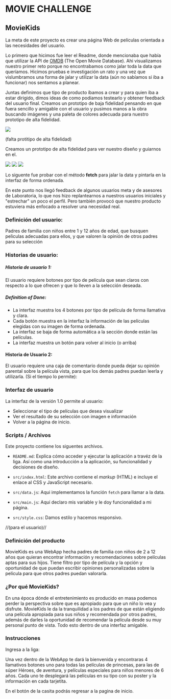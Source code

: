 # **MOVIE CHALLENGE**

## **MovieKids**

La meta de este proyecto es crear una página Web de películas orientada a las necesidades del usuario.

Lo primero que hicimos fue leer el Readme, donde mencionaba que había que utilizar la API de [OMDB](http://www.omdbapi.com/) (The Open Movie Database). Ahi visualizamos nuestro primer reto porque no encontrabamos como jalar toda la data que queríamos. Hicimos pruebas e investigación un rato y una vez que vislumbramos una forma de jalar y utilizar la data (aún no sabíamos si iba a funcionar) nos sentamos a planear.

Juntas definimos que tipo de producto íbamos a crear y para quien iba a estar dirigido, dimos ideas de como podíamos testearlo y obtener feedback del usuario final. Creamos un prototipo de baja fidelidad pensando en que fuera sencillo y amigable con el usuario y pusimos manos a la obra buscando imágenes y una paleta de colores adecuada para nuestro prototipo de alta fidelidad.

<img src= "https://i.ibb.co/9hk73w8/Whats-App-Image-2019-07-11-at-10-37-35-AM.jpg" />

(falta protitipo de alta fidelidad)

Creamos un prototipo de alta fidelidad para ver nuestro diseño y guiarnos en el.

<img src= "https://i.ibb.co/bPYXhYB/inicio-pel-culas.jpg" />
<img src= "https://i.ibb.co/NZyV7q4/66802740-688147551653833-153155754931519488-n.jpg" />
<img src= "https://i.ibb.co/NZyV7q4/66802740-688147551653833-153155754931519488-n.jpg" />

Lo siguente fue probar con el método **fetch** para jalar la data y pintarla en la interfaz de forma ordenada.

En este punto nos llegó feedback de algunos usuarios meta y de asesores de Laboratoria, lo que nos hizo replantearnos a nuestros usuarios iniciales y "estrechar" un poco el perfil. Pero también provocó que nuestro producto estuviera más enfocado a resolver una necesidad real.

### Definición del usuario:
Padres de familia con niños entre 1 y 12 años de edad, que busquen pelìculas adecuadas para ellos, y que valoren la opinión de otros padres para su selección

### Historias de usuario:

#####  Historia de usuario 1:
El usuario requiere botones por tipo de película que sean claros con respecto a lo que ofrecen y que lo lleven a la selección deseada.

##### Definition of Done:
- La interfaz muestra los 4 botones por tipo de película de forma llamativa y clara.
- Cada botón muestra en la interfaz la información de las películas elegidas con su imagen de forma ordenada.
- La interfaz se baja de forma automática a la sección donde están las películas.
- La interfaz muestra un botón para volver al inicio (o arriba)


#### Historia de Usuario 2:
El usuario requiere una caja de comentario donde pueda dejar su opinión parental sobre la película vista, para que los demás padres puedan leerla y utilizarla. (Si el tiempo lo permite):



### Interfaz de usuario

La interfaz de la versión 1.0 permite al usuario:

- Seleccionar el tipo de películas que desea visualizar
- Ver el resultado de su selección con imagen e información
- Volver a la página de inicio.

### Scripts / Archivos

Este proyecto contiene los siguentes archivos.

* `README.md`: Explica cómo acceder y   ejecutar la aplicación a travéz de la liga. Así como una introducción a la aplicación, su funcionalidad y decisiones de diseño.

* `src/index.html`: Este archivo
  contiene el _markup_ (HTML) e incluye el enlace al CSS y JavaScript necesario.

* `src/data.js`: Aqui implementamos la función `fetch` para llamar a la data.

* `src/main.js`: Aquí declaro mis variable y le doy funcionalidad a mi página.

*  `src/style.css`: Damos estilo y hacemos responsivo.

//(para el usuario)//
### Definición del producto

MovieKids es una WebApp hecha padres de familia con niños de 2 a 12 años que quieran encontrar información y recomendaciones sobre películas aptas para sus hijos. Tiene filtro por tipo de película y la opción y oportunidad de que puedan escribir opiniones personalizadas sobre la película para que otros padres puedan valorarla.

### ¿Por qué MovieKids?

En una época dónde el entretenimiento es producido en masa podemos perder la perspectiva sobre que es apropiado para que un niño lo vea y disfrute. MovieKids le da la tranquilidad a los padres de que están eligiendo una película apropiada para sus niños y recomendada por otros padres, además de darles la oportunidad de recomendar la película desde su muy personal punto de vista. Todo esto dentro de una interfaz amigable.

### Instrucciones

Ingresa a la liga:

Una vez dentro de la WebApp te dará la bienvenida y encontraras 4 llamativos botones uno para todas las películas de princesas, para las de súper Héroes, de aventura, y películas especiales para niños menores de 6 años. Cada uno te desplegará las películas en su tipo con su poster y la información en cada tarjetita.

En el botón de la casita podrás regresar a la pagina de inicio.

